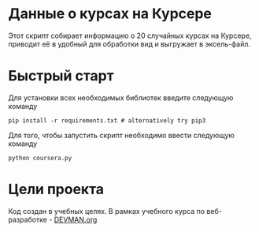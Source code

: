 # Данные о курсах на Курсере


Этот скрипт  собирает информацию о 20 случайных курсах на Курсере, приводит её в удобный для обработки вид и выгружает в эксель-файл.
 
 # Быстрый старт 
 Для установки всех необходимых библиотек введите следующую команду
 ```
 pip install -r requirements.txt # alternatively try pip3
 ```
 Для того, чтобы запустить скрипт необходимо ввести следующую команду
 ```
 python coursera.py
 ```

# Цели проекта

Код создан в учебных целях. В рамках учебного курса по веб-разработке -  [DEVMAN.org](https://devman.org/)

